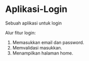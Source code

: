 # Aplikasi-Login
Sebuah aplikasi untuk login

Alur fitur login:
1. Memasukkan email dan password.
2. Memvalidasi masukkan.
3. Menampilkan halaman home.
